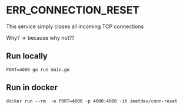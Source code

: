 # ERR_CONNECTION_RESET

This service simply closes all incoming TCP connections

Why? -> because why not??

## Run locally

`PORT=4000 go run main.go`

## Run in docker

`docker run --rm  -e PORT=4000 -p 4000:4000 -it zeetdev/conn-reset`
